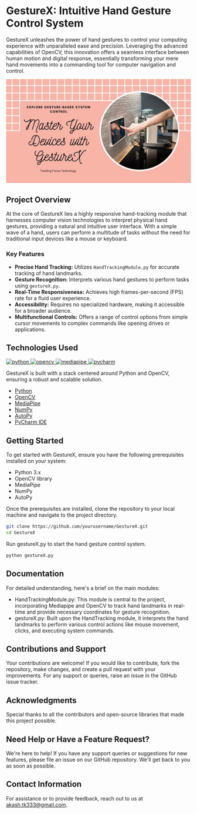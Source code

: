 # GestureX: Intuitive Hand Gesture Control System

GestureX unleashes the power of hand gestures to control your computing experience with unparalleled ease and precision. Leveraging the advanced capabilities of OpenCV, this innovation offers a seamless interface between human motion and digital response, essentially transforming your mere hand movements into a commanding tool for computer navigation and control.

![GestureX](ges.jpg)

## Project Overview

At the core of GestureX lies a highly responsive hand-tracking module that harnesses computer vision technologies to interpret physical hand gestures, providing a natural and intuitive user interface. With a simple wave of a hand, users can perform a multitude of tasks without the need for traditional input devices like a mouse or keyboard.

### Key Features

- **Precise Hand Tracking:** Utilizes `HandTrackingModule.py` for accurate tracking of hand landmarks.
- **Gesture Recognition:** Interprets various hand gestures to perform tasks using `gestureX.py`.
- **Real-Time Responsiveness:** Achieves high frames-per-second (FPS) rate for a fluid user experience.
- **Accessibility:** Requires no specialized hardware, making it accessible for a broader audience.
- **Multifunctional Controls:** Offers a range of control options from simple cursor movements to complex commands like opening drives or applications.

## Technologies Used
<a href="https://www.python.org" target="_blank" rel="noreferrer"> <img src="https://user-images.githubusercontent.com/74038190/212257472-08e52665-c503-4bd9-aa20-f5a4dae769b5.gif" alt="python" width="45" height="45"/> </a>
<a href="https://opencv.org/" target="_blank" rel="noreferrer"> <img src="https://editor.analyticsvidhya.com/uploads/800882.png" alt="opencv" width="50" height="50"/> </a>
<a href="https://developers.google.com/mediapipe" target="_blank" rel="noreferrer"> <img src="https://yt3.googleusercontent.com/ytc/AOPolaRCLtk0dFe9XgCDF3JAhadHDajjlo85lw0gf88O=s176-c-k-c0x00ffffff-no-rj" alt="mediapipe" width="50" height="50"/> </a>
<a href="https://www.jetbrains.com/pycharm/" target="_blank" rel="noreferrer"> <img src="https://user-images.githubusercontent.com/74038190/238200437-de038172-e903-4951-926c-755878deb0b4.gif" alt="pycharm" width="45" height="45"/> </a>

GestureX is built with a stack centered around Python and OpenCV, ensuring a robust and scalable solution.

- [Python](https://www.python.org)
- [OpenCV](https://opencv.org/)
- [MediaPipe](https://mediapipe.dev/)
- [NumPy](https://numpy.org/)
- [AutoPy](https://autopy.org/)
- [PyCharm IDE](https://www.jetbrains.com/pycharm/)

## Getting Started

To get started with GestureX, ensure you have the following prerequisites installed on your system:

- Python 3.x
- OpenCV library
- MediaPipe
- NumPy
- AutoPy

Once the prerequisites are installed, clone the repository to your local machine and navigate to the project directory.

```bash
git clone https://github.com/yourusername/GestureX.git
cd GestureX
```
Run gestureX.py to start the hand gesture control system.
```bash
python gestureX.py
```
## Documentation 

For detailed understanding, here's a brief on the main modules:

  - HandTrackingModule.py: This module is central to the project, incorporating Mediapipe and OpenCV to track hand landmarks in real-time and provide necessary coordinates for gesture recognition.
  - gestureX.py: Built upon the HandTracking module, it interprets the hand landmarks to perform various control actions like mouse movement, clicks, and executing system commands.

## Contributions and Support
Your contributions are welcome! If you would like to contribute, fork the repository, make changes, and create a pull request with your improvements. For any support or queries, raise an issue in the GitHub issue tracker.

## Acknowledgments
Special thanks to all the contributors and open-source libraries that made this project possible.

## Need Help or Have a Feature Request?
We're here to help! If you have any support queries or suggestions for new features, please file an issue on our GitHub repository. We'll get back to you as soon as possible.

## Contact Information
For assistance or to provide feedback, reach out to us at [akash.tk333@gmail.com](mailto:akash.tk333@gmail.com).

